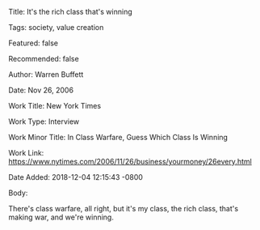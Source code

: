 Title:  It's the rich class that's winning

Tags:   society, value creation

Featured: false

Recommended: false

Author: Warren Buffett

Date:   Nov 26, 2006

Work Title: New York Times

Work Type: Interview

Work Minor Title: In Class Warfare, Guess Which Class Is Winning

Work Link: https://www.nytimes.com/2006/11/26/business/yourmoney/26every.html

Date Added: 2018-12-04 12:15:43 -0800

Body: 

There's class warfare, all right, but it's my class, the rich class, that's making war, and we're winning. 

